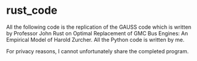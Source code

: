 # rust_code
All the following code is the replication of the GAUSS code which is written by Professor John Rust on Optimal Replacement of GMC Bus Engines: An Empirical Model of Harold Zurcher. All the Python code is written by me.

For privacy reasons, I cannot unfortunately share the completed program.
